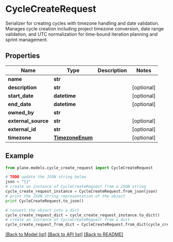 # CycleCreateRequest

Serializer for creating cycles with timezone handling and date validation.  Manages cycle creation including project timezone conversion, date range validation, and UTC normalization for time-bound iteration planning and sprint management.

## Properties
Name | Type | Description | Notes
------------ | ------------- | ------------- | -------------
**name** | **str** |  | 
**description** | **str** |  | [optional] 
**start_date** | **datetime** |  | [optional] 
**end_date** | **datetime** |  | [optional] 
**owned_by** | **str** |  | 
**external_source** | **str** |  | [optional] 
**external_id** | **str** |  | [optional] 
**timezone** | [**TimezoneEnum**](TimezoneEnum.md) |  | [optional] 

## Example

```python
from plane.models.cycle_create_request import CycleCreateRequest

# TODO update the JSON string below
json = "{}"
# create an instance of CycleCreateRequest from a JSON string
cycle_create_request_instance = CycleCreateRequest.from_json(json)
# print the JSON string representation of the object
print CycleCreateRequest.to_json()

# convert the object into a dict
cycle_create_request_dict = cycle_create_request_instance.to_dict()
# create an instance of CycleCreateRequest from a dict
cycle_create_request_from_dict = CycleCreateRequest.from_dict(cycle_create_request_dict)
```
[[Back to Model list]](../README.md#documentation-for-models) [[Back to API list]](../README.md#documentation-for-api-endpoints) [[Back to README]](../README.md)


